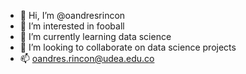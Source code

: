 - 👋 Hi, I’m @oandresrincon
- 👀 I’m interested in fooball
- 🌱 I’m currently learning data science
- 💞️ I’m looking to collaborate on data science projects
- 📫 oandres.rincon@udea.edu.co

<!---
oandresrincon/oandresrincon is a ✨ special ✨ repository because its `README.md` (this file) appears on your GitHub profile.
You can click the Preview link to take a look at your changes.
--->
